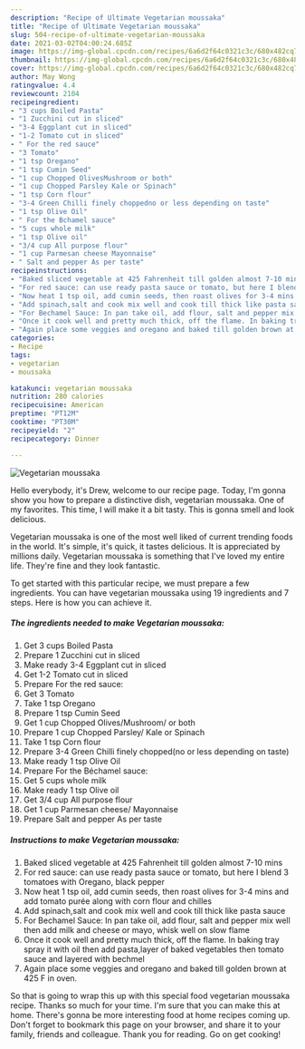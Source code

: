```yaml
---
description: "Recipe of Ultimate Vegetarian moussaka"
title: "Recipe of Ultimate Vegetarian moussaka"
slug: 504-recipe-of-ultimate-vegetarian-moussaka
date: 2021-03-02T04:00:24.685Z
image: https://img-global.cpcdn.com/recipes/6a6d2f64c0321c3c/680x482cq70/vegetarian-moussaka-recipe-main-photo.jpg
thumbnail: https://img-global.cpcdn.com/recipes/6a6d2f64c0321c3c/680x482cq70/vegetarian-moussaka-recipe-main-photo.jpg
cover: https://img-global.cpcdn.com/recipes/6a6d2f64c0321c3c/680x482cq70/vegetarian-moussaka-recipe-main-photo.jpg
author: May Wong
ratingvalue: 4.4
reviewcount: 2104
recipeingredient:
- "3 cups Boiled Pasta"
- "1 Zucchini cut in sliced"
- "3-4 Eggplant cut in sliced"
- "1-2 Tomato cut in sliced"
- " For the red sauce"
- "3 Tomato"
- "1 tsp Oregano"
- "1 tsp Cumin Seed"
- "1 cup Chopped OlivesMushroom or both"
- "1 cup Chopped Parsley Kale or Spinach"
- "1 tsp Corn flour"
- "3-4 Green Chilli finely choppedno or less depending on taste"
- "1 tsp Olive Oil"
- " For the Bchamel sauce"
- "5 cups whole milk"
- "1 tsp Olive oil"
- "3/4 cup All purpose flour"
- "1 cup Parmesan cheese Mayonnaise"
- " Salt and pepper As per taste"
recipeinstructions:
- "Baked sliced vegetable at 425 Fahrenheit till golden almost 7-10 mins"
- "For red sauce: can use ready pasta sauce or tomato, but here I blend 3 tomatoes with Oregano, black pepper"
- "Now heat 1 tsp oil, add cumin seeds, then roast olives for 3-4 mins and add tomato purée along with corn flour and chilles"
- "Add spinach,salt and cook mix well and cook till thick like pasta sauce"
- "For Bechamel Sauce: In pan take oil, add flour, salt and pepper mix well then add milk and cheese or mayo, whisk well on slow flame"
- "Once it cook well and pretty much thick, off the flame. In baking tray spray it with oil then add pasta,layer of baked vegetables then tomato sauce and layered with bechmel"
- "Again place some veggies and oregano and baked till golden brown at 425 F in oven."
categories:
- Recipe
tags:
- vegetarian
- moussaka

katakunci: vegetarian moussaka 
nutrition: 280 calories
recipecuisine: American
preptime: "PT12M"
cooktime: "PT30M"
recipeyield: "2"
recipecategory: Dinner

---
```



![Vegetarian moussaka](https://img-global.cpcdn.com/recipes/6a6d2f64c0321c3c/680x482cq70/vegetarian-moussaka-recipe-main-photo.jpg)

Hello everybody, it's Drew, welcome to our recipe page. Today, I'm gonna show you how to prepare a distinctive dish, vegetarian moussaka. One of my favorites. This time, I will make it a bit tasty. This is gonna smell and look delicious.

Vegetarian moussaka is one of the most well liked of current trending foods in the world. It's simple, it's quick, it tastes delicious. It is appreciated by millions daily. Vegetarian moussaka is something that I've loved my entire life. They're fine and they look fantastic.




To get started with this particular recipe, we must prepare a few ingredients. You can have vegetarian moussaka using 19 ingredients and 7 steps. Here is how you can achieve it.

<!--inarticleads1-->

##### The ingredients needed to make Vegetarian moussaka:

1. Get 3 cups Boiled Pasta
1. Prepare 1 Zucchini cut in sliced
1. Make ready 3-4 Eggplant cut in sliced
1. Get 1-2 Tomato cut in sliced
1. Prepare  For the red sauce:
1. Get 3 Tomato
1. Take 1 tsp Oregano
1. Prepare 1 tsp Cumin Seed
1. Get 1 cup Chopped Olives/Mushroom/ or both
1. Prepare 1 cup Chopped Parsley/ Kale or Spinach
1. Take 1 tsp Corn flour
1. Prepare 3-4 Green Chilli finely chopped(no or less depending on taste)
1. Make ready 1 tsp Olive Oil
1. Prepare  For the Béchamel sauce:
1. Get 5 cups whole milk
1. Make ready 1 tsp Olive oil
1. Get 3/4 cup All purpose flour
1. Get 1 cup Parmesan cheese/ Mayonnaise
1. Prepare  Salt and pepper As per taste




<!--inarticleads2-->

##### Instructions to make Vegetarian moussaka:

1. Baked sliced vegetable at 425 Fahrenheit till golden almost 7-10 mins
1. For red sauce: can use ready pasta sauce or tomato, but here I blend 3 tomatoes with Oregano, black pepper
1. Now heat 1 tsp oil, add cumin seeds, then roast olives for 3-4 mins and add tomato purée along with corn flour and chilles
1. Add spinach,salt and cook mix well and cook till thick like pasta sauce
1. For Bechamel Sauce: In pan take oil, add flour, salt and pepper mix well then add milk and cheese or mayo, whisk well on slow flame
1. Once it cook well and pretty much thick, off the flame. In baking tray spray it with oil then add pasta,layer of baked vegetables then tomato sauce and layered with bechmel
1. Again place some veggies and oregano and baked till golden brown at 425 F in oven.




So that is going to wrap this up with this special food vegetarian moussaka recipe. Thanks so much for your time. I'm sure that you can make this at home. There's gonna be more interesting food at home recipes coming up. Don't forget to bookmark this page on your browser, and share it to your family, friends and colleague. Thank you for reading. Go on get cooking!
